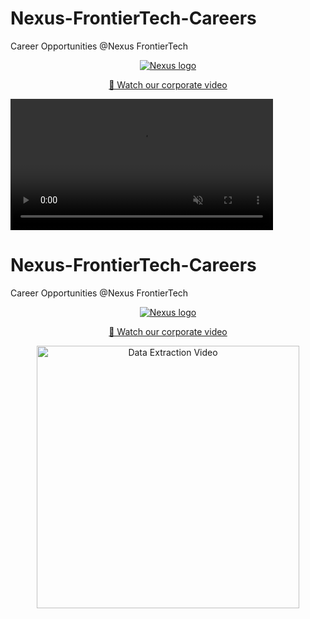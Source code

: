 # Nexus-FrontierTech-Careers
Career Opportunities @Nexus FrontierTech 
<p align="center">
  <a href="https://nexusfrontier.tech/">
    <img alt="Nexus logo" src="https://nexusfrontier.tech/wp-content/uploads/2022/02/Schroders-1.png"
  </a>
</p>

<p align="center">
  <a href="https://nexusfrontier.tech/wp-content/uploads/2022/08/Nexus-Corporate-Video-Aug-2022.mp4" type="video/mp4">
    🎥 Watch our corporate video
  </a>
</p>

<video id="video1" class="" width="420" loop muted>
                        <source src="https://nexusfrontier.tech/wp-content/uploads/2022/01/Nexus_Data-Extraction-Video.mp4" type="video/mp4">
                    </video>





# Nexus-FrontierTech-Careers
Career Opportunities @Nexus FrontierTech 

<p align="center">
  <a href="https://nexusfrontier.tech/">
    <img alt="Nexus logo" src="https://nexusfrontier.tech/wp-content/uploads/2022/02/Schroders-1.png" />
  </a>
</p>

<p align="center">
  <a href="https://nexusfrontier.tech/wp-content/uploads/2022/08/Nexus-Corporate-Video-Aug-2022.mp4" type="video/mp4">
    🎥 Watch our corporate video
  </a>
</p>

<p align="center">
  <a href="https://nexusfrontier.tech/wp-content/uploads/2022/01/Nexus_Data-Extraction-Video.mp4" type="video/mp4">
    <img alt="Data Extraction Video" src="https://nexusfrontier.tech/wp-content/uploads/2022/01/video-thumbnail-placeholder.png" width="420" />
  </a>
</p>
